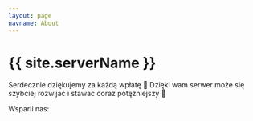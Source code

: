 ```yaml
---
layout: page
navname: About
---
```


# {{ site.serverName }}

Serdecznie dziękujemy za każdą wpłatę 💖 Dzięki wam serwer może się szybciej rozwijać i stawac coraz potężniejszy 💪

Wsparli nas:









